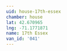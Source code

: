 ```yaml
---
uid: house-17th-essex
chamber: house
lat: 42.670965
lng: -71.1771871
name: 17th Essex
van_id: '041'
---
```

